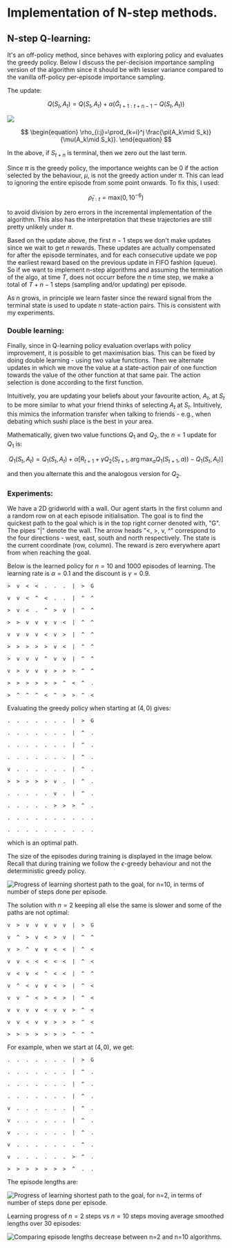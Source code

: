 # Implementation of N-step methods.

## N-step Q-learning:
It's an off-policy method, since behaves with exploring policy and evaluates the greedy policy. Below I discuss the per-decision importance sampling version of the algorithm since it should be with lesser variance compared to the vanilla off-policy per-episode importance sampling.

The update:

$$
\begin{equation}
    Q(S_t, A_t) = Q(S_t, A_t) + \alpha (\tilde{G}_{t+1:t+n-1} - Q(S_t, A_t))
\end{equation}
$$


<img src="../../assets/imgs/gh_cant_render_latex.png"/>


$$
\begin{equation}
	\rho_{i:j}=\prod_{k=i}^j \frac{\pi(A_k\mid S_k)}{\mu(A_k\mid S_k)}.
\end{equation}
$$


In the above, if $S_{t+n}$ is terminal, then we zero out the last term.

Since $\pi$ is the greedy policy, the importance weights can be $0$ if the action selected by the behaviour, $\mu$, is not the greedy action under $\pi$. This can lead to ignoring the entire episode from some point onwards. To fix this, I used:

$$
\begin{equation}
    \tilde{\rho}_{t:t}=\text{max}(0, 10^{-6})
\end{equation}
$$

to avoid division by zero errors in the incremental implementation of the algorithm. This also has the interpretation that these trajectories are still pretty unlikely under $\pi$.

Based on the update above, the first $n-1$ steps we don't make updates since we wait to get $n$ rewards. These updates are actually compensated for after the episode terminates, and for each consecutive update we pop the earliest reward based on the previous update in FIFO fashion (queue). So if we want to implement n-step algorithms and assuming the termination of the algo, at time $T$, does not occurr before the $n$ time step, we make a total of $T+n-1$ steps (sampling and/or updating) per episode.

As $n$ grows, in principle we learn faster since the reward signal from the terminal state is used to update $n$ state-action pairs. This is consistent with my experiments.

### Double learning:

Finally, since in Q-learning policy evaluation overlaps with policy improvement, it is possible to get maximisation bias. This can be fixed by doing double learning - using two value functions. Then we alternate updates in which we move the value at a state-action pair of one function towards the value of the other function at that same pair. The action selection is done according to the first function. 

Intuitively, you are updating your beliefs about your favourite action, $A_t$, at $S_t$ to be more similar to what your friend thinks of selecting $A_t$ at $S_t$. Intuitively, this mimics the information transfer when talking to friends - e.g., when debating which sushi place is the best in your area.

Mathematically, given two value functions $Q_1$ and $Q_2$, the $n=1$ update for $Q_1$ is:

$$
\begin{equation}
    Q_1(S_t, A_t) = Q_1(S_t, A_t) + \alpha [R_{t+1} + \gamma Q_2(S_{t+1}, \arg \max_a Q_1(S_{t+1}, a)) - Q_1(S_t, A_t)]
\end{equation}
$$

and then you alternate this and the analogous version for $Q_2$.

### Experiments:
We have a 2D gridworld with a wall. Our agent starts in the first column and a random row on at each episode initialisation. The goal is to find the quickest path to the goal which is in the top right corner denoted with, "G". The pipes "|" denote the wall. The arrow heads "<, >, v, ^" correspond to the four directions - west, east, south and north respectively. The state is the current coordinate (row, column). The reward is zero everywhere apart from when reaching the goal.

Below is the learned policy for $n=10$ and $1000$ episodes of learning. The learning rate is $\alpha=0.1$ and the discount is $\gamma=0.9$.

```
>  v  <  <  .  .  .  |  >  G  

v  v  <  ^  <  .  .  |  ^  ^  

>  v  <  .  ^  >  v  |  ^  ^  

>  >  v  v  v  v  <  |  ^  ^  

v  v  v  v  <  v  >  |  ^  ^  

>  >  >  >  >  v  <  |  ^  ^  

>  v  v  v  ^  v  v  |  ^  ^  

v  >  v  v  v  >  >  >  ^  ^  

>  >  >  >  >  >  ^  <  ^  .  

>  ^  ^  ^  <  ^  >  >  ^  <
```

Evaluating the greedy policy when starting at $(4, 0)$ gives:

```
.  .  .  .  .  .  .  |  >  G  

.  .  .  .  .  .  .  |  ^  .  

.  .  .  .  .  .  .  |  ^  .  

.  .  .  .  .  .  .  |  ^  .  

v  .  .  .  .  .  .  |  ^  .  

>  >  >  >  >  v  .  |  ^  .  

.  .  .  .  .  v  .  |  ^  .  

.  .  .  .  .  >  >  >  ^  .  

.  .  .  .  .  .  .  .  .  .  

.  .  .  .  .  .  .  .  .  .
```

which is an optimal path.

The size of the episodes during training is displayed in the image below. Recall that during training we follow the $\epsilon$-greedy behaviour and not the deterministic greedy policy.

<img alt="Progress of learning shortest path to the goal, for n=10, in terms of number of steps done per episode." src="../../assets/imgs/10_step_Qlearning_ep_lens.png"/>

The solution with $n=2$ keeping all else the same is slower and some of the paths are not optimal:

```
v  >  v  v  v  v  v  |  >  G  

v  ^  >  v  <  >  v  |  ^  ^  

v  >  ^  v  v  <  <  |  ^  <  

v  v  <  <  <  <  <  |  ^  <  

v  <  v  <  ^  <  <  |  ^  ^  

v  ^  <  v  v  <  >  |  ^  <  

v  v  ^  <  >  <  >  |  ^  <  

v  v  v  v  <  v  v  >  ^  <  

v  v  <  v  v  >  >  >  ^  <  

>  >  >  >  >  >  >  ^  ^  ^
```

For example, when we start at $(4, 0)$, we get:

```
.  .  .  .  .  .  .  |  >  G  

.  .  .  .  .  .  .  |  ^  .  

.  .  .  .  .  .  .  |  ^  .  

.  .  .  .  .  .  .  |  ^  .  

v  .  .  .  .  .  .  |  ^  .  

v  .  .  .  .  .  .  |  ^  .  

v  .  .  .  .  .  .  |  ^  .  

v  .  .  .  .  .  .  .  ^  .  

v  .  .  .  .  .  .  >  ^  .  

>  >  >  >  >  >  >  ^  .  .
```

The episode lengths are:

<img alt="Progress of learning shortest path to the goal, for n=2, in terms of number of steps done per episode." src="../../assets/imgs/2_step_Qlearning_ep_lens.png"/>


Learning progress of $n=2$ steps vs $n=10$ steps moving average smoothed lengths over 30 episodes:

<img alt="Comparing episode lengths decrease between n=2 and n=10 algorithms." src="../../assets/imgs/10_steps_vs_2_steps.png"/>
